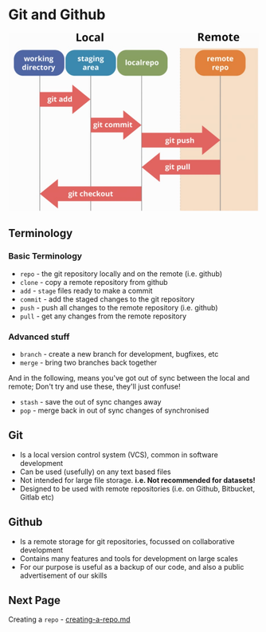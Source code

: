 # Git and Github


![Alt text](../images/flow.jpg)


## Terminology
### Basic Terminology
* `repo` - the git repository locally and on the remote (i.e. github)
* `clone` - copy a remote repository from github
* `add` - `stage` files ready to make a commit
* `commit` - add the staged changes to the git repository
* `push` - push all changes to the remote repository (i.e. github)
* `pull` - get any changes from the remote repository

### Advanced stuff
* `branch` - create a new branch for development, bugfixes, etc
* `merge` - bring two branches back together

And in the following, means you've got out of sync between the local and remote;
Don't try and use these, they'll just confuse!
* `stash` - save the out of sync changes away
* `pop` - merge back in out of sync changes of synchronised    

## Git
* Is a local version control system (VCS), common in software development
* Can be used (usefully) on any text based files
* Not intended for large file storage. **i.e. Not recommended for datasets!**
* Designed to be used with remote repositories
(i.e. on Github, Bitbucket, Gitlab etc)


## Github
* Is a remote storage for git repositories, focussed on collaborative development
* Contains many features and tools for development on large scales
* For our purpose is useful as a backup of our code, and also a public
advertisement of our skills



## Next Page
Creating a `repo` - [creating-a-repo.md](creating-a-repo.md)
